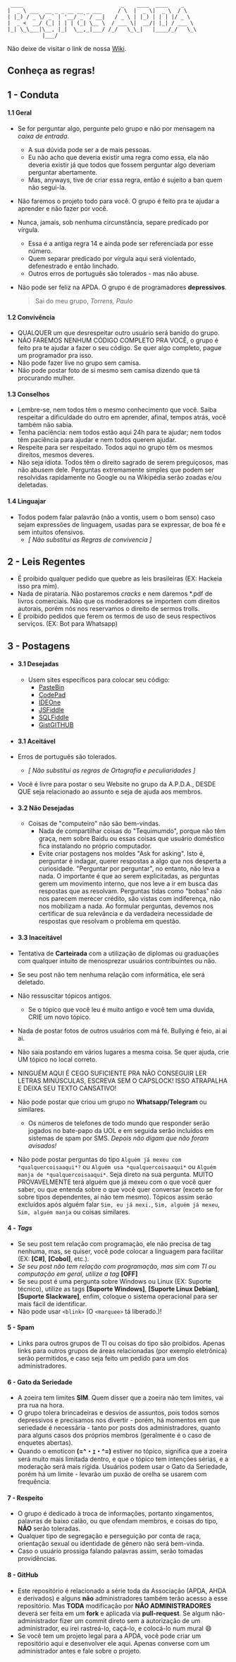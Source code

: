 
     ____                               _    ____  ____    _    
    |  _ \ ___  __ _ _ __ __ _ ___     / \  |  _ \|  _ \  / \   
    | |_) / _ \/ _` | '__/ _` / __|   / _ \ | |_) | | | |/ _ \  
    |  _ <  __/ (_| | | | (_| \__ \  / ___ \|  __/| |_| / ___ \ 
    |_| \_\___|\__, |_|  \__,_|___/ /_/   \_\_|   |____/_/   \_\
               |___/                                            

Não deixe de visitar o link de nossa [Wiki](https://github.com/APDA-HQ/APDA/wiki).

## Conheça as regras!

## 1 - Conduta

#### 1.1 Geral

- Se for perguntar algo, pergunte pelo grupo e não por mensagem na *caixa de entrada*. 
  - A sua dúvida pode ser a de mais pessoas. 
  - Eu não acho que deveria existir uma regra como essa, ela não deveria existir já que todos que fossem perguntar algo deveriam perguntar abertamente. 
  - Mas, anyways, tive de criar essa regra, então é sujeito a ban quem não segui-la.
- Não faremos o projeto todo para você. O grupo é feito pra te ajudar a aprender e não fazer por você.
- Nunca, jamais, sob nenhuma circunstância, separe predicado por vírgula.
  - Essa é a antiga regra 14 e ainda pode ser referenciada por esse número.
  - Quem separar predicado por vírgula aqui será violentado, defenestrado e então linchado. 
  - Outros erros de português são tolerados - mas não abuse.

- Não pode ser feliz na APDA. O grupo é de programadores **depressivos**.
  > Sai do meu grupo, *Torrens, Paulo*


#### 1.2 Convivência 
   - QUALQUER um que desrespeitar outro usuário será banido do grupo.
   - NÃO FAREMOS NENHUM CÓDIGO COMPLETO PRA VOCÊ, o grupo é feito pra te ajudar a fazer o seu código. Se quer algo completo, pague um programador pra isso.
   - Não pode fazer live no grupo sem camisa.
   - Não pode postar foto de si mesmo sem camisa dizendo que tá procurando mulher.

#### 1.3 Conselhos
- Lembre-se, nem todos têm o mesmo conhecimento que você. Saiba respeitar a dificuldade do outro em aprender, afinal, tempos atrás, você também não sabia.
- Tenha paciência: nem todos estão aqui 24h para te ajudar; nem todos têm paciência para ajudar e nem todos querem ajudar.
- Respeite para ser respeitado. Todos aqui no grupo têm os mesmos direitos, mesmos deveres.
- Não seja idiota. Todos têm o direito sagrado de serem preguiçosos, mas não abusem dele. Perguntas extremamente simples que podem ser resolvidas rapidamente no Google ou na Wikipédia serão zoadas e/ou deletadas.

#### 1.4 Linguajar
- Todos podem falar palavrão (não a vontis, usem o bom senso) caso sejam expressões de linguagem, usadas para se expressar, de boa fé e sem intuitos ofensivos.
    - *[ Não substitui as Regras de convivencia ]*

## 2 - Leis Regentes
   - É proibido qualquer pedido que quebre as leis brasileiras (EX: Hackeia isso pra mim).
   - Nada de pirataria. Não postaremos _cracks_ e nem daremos *.pdf de livros comerciais. Não que os moderadores se importem com direitos autorais, porém nós nos reservamos o direito de sermos trolls.
   - É proibido pedidos que ferem os termos de uso de seus respectivos serviços. (EX: Bot para Whatsapp)

## 3 - Postagens
- #### 3.1 Desejadas
  - Usem sites específicos para colocar seu código: 
    - [PasteBin](http://pastebin.com/)
    - [CodePad](http://codepad.org/)
    - [IDEOne](http://ideone.com/)
    - [JSFiddle](http://jsfiddle.net/)
    - [SQLFiddle](http://sqlfiddle.com/)  
    - [GistGITHUB](http://gist.github.com/)

- #### 3.1 Aceitável
 - Erros de português são tolerados. 
   - *[ Não substitui as regras de Ortografia e peculiaridades ]*
 - Você é livre para postar o seu Website no grupo da A.P.D.A., DESDE QUE seja relacionado ao assunto e seja de ajuda aos membros. 

- #### 3.2 Não Desejadas   
  - Coisas de "computeiro" não são bem-vindas. 
    - Nada de compartilhar coisas do "Tequimumdo", porque não têm graça, nem sobre Baidu ou essas coisas que usuário doméstico fica instalando no próprio computador.
    - Evite criar postagens nos moldes "Ask for asking". Isto é, perguntar é indagar, querer respostas a algo que nos desperta a curiosidade. "Perguntar por perguntar", no entanto, não leva a nada. O importante é que ao serem explicitadas, as perguntas gerem um movimento interno, que nos leve a ir em busca das respostas que as resolvam.
Perguntas tidas como "bobas" não nos parecem merecer crédito, são vistas com indiferença, não nos mobilizam a nada. Ao formular perguntas, devemos nos certificar de sua relevância e da verdadeira necessidade de respostas que resolvam o problema em questão.

- #### 3.3 Inaceitável
 - Tentativa de **Carteirada** com a utilização de diplomas ou graduações com qualquer intuito de menosprezar usuários contribuintes ou não. 
 - Se seu post não tem nenhuma relação com informática, ele será deletado.
 - Não ressuscitar tópicos antigos. 
   - Se o tópico que você leu é muito antigo e você tem uma duvida, CRIE um novo tópico. 
 - Nada de postar fotos de outros usuários com má fé. Bullying é feio, ai ai ai.
 - Não saia postando em vários lugares a mesma coisa. Se quer ajuda, crie UM tópico no local correto.
 - NINGUÉM AQUI É CEGO SUFICIENTE PRA NÃO CONSEGUIR LER LETRAS MINÚSCULAS, ESCREVA SEM O CAPSLOCK! ISSO ATRAPALHA E DEIXA SEU TEXTO CANSATIVO!
 - Não pode postar que criou um grupo no **Whatsapp/Telegram** ou similares.
   - Os números de telefones de todo mundo que responder serão jogados no bate-papo da UOL e em seguida serão incluídos em sistemas de spam por SMS. *Depois não digam que não foram avisados!*
 - Não pode postar perguntas do tipo `Alguém já mexeu com *qualquercoisaaqui*?` ou `Alguém usa *qualquercoisaaqui*` ou `Alguém manja de *qualquercoisaaqui*`. Seja direto na sua pergunta. MUITO PROVAVELMENTE terá alguém que já mexeu com o que você quer saber, ou que entenda sobre o que você quer conversar (exceto se for sobre tipos dependentes, aí não tem mesmo). Tópicos assim serão excluídos após alguém falar `Sim, eu já mexi.`, `Sim, alguém já mexeu`, `Sim, alguém manja` ou coisas similares.

#### 4 - *Tags*
 - Se seu post tem relação com programação, ele não precisa de tag nenhuma, mas, se quiser, você pode colocar a linguagem para facilitar (EX: **[C#]**, **[Cobol]**, etc.).
 - *Se seu post não tem relação com programação, mas sim com TI ou computação em geral, utilize a tag* **[OFF]** 
 - Se seu post é uma pergunta sobre Windows ou Linux (EX: Suporte técnico), utilize as tags **[Suporte Windows]**, **[Suporte Linux Debian]**, **[Suporte Slackware]**, enfim, coloque o sistema operacional para ser mais fácil de identificar.
 - Não pode usar `<blink>` (O `<marquee>` tá liberado.)!

#### 5 - Spam
   - Links para outros grupos de TI ou coisas do tipo são proibidos. Apenas links para outros grupos de áreas relacionadas (por exemplo eletrônica) serão permitidos, e caso seja feito um pedido para um dos administradores.

#### 6 - Gato da Seriedade
 - A zoeira tem limites **SIM**. Quem disser que a zoeira não tem limites, vai pra rua na hora.
 - O grupo tolera brincadeiras e desvios de assuntos, pois todos somos depressivos e precisamos nos divertir - porém, há momentos em que seriedade é necessária - tanto por posts dos administradores, quanto para alguns casos dos próprios membros (geralmente é o caso de enquetes abertas).
 - Quando o emoticon **(=^・ｪ・^=)** estiver no tópico, significa que a zoeira será muito mais limitada dentro, e que o tópico tem intenções sérias, e a moderação será mais rígida. Usuários podem usar o Gato da Seriedade, porém há um limite - levarão um puxão de orelha se usarem com frequência.
  
#### 7 - Respeito
 - O grupo é dedicado à troca de informações, portanto xingamentos, palavras de baixo calão, ou que ofendam membros, e coisas do tipo, **NÃO** serão toleradas.
 - Qualquer tipo de segregação e perseguição por conta de raça, orientação sexual ou identidade de gênero não será bem-vinda.
 - Caso o usuário prossiga falando palavras assim, serão tomadas providências.
 
#### 8 - GitHub
 - Este repositório é relacionado a série toda da Associação (APDA, AHDA e derivados) e alguns **não** administradores também terão acesso a esse repositório. Mas **TODA** modificação por **NÃO ADMINISTRADORES** deverá ser feita em um **fork** e aplicada via **pull-request**. Se algum não-administrador fizer um commit direto sem a autorização de um administrador, eu irei rastreá-lo, caçá-lo, e colocá-lo num mural :smile:
 - Se você tem um projeto legal para a APDA, você pode criar um repositório aqui e desenvolver ele aqui. Apenas converse com um administrador antes e fale sobre o projeto.
